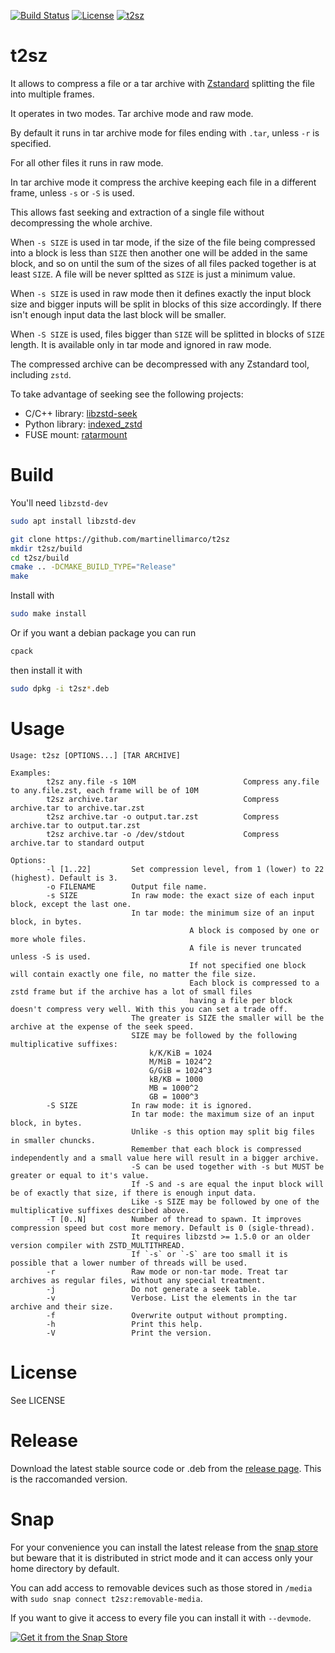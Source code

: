 [![Build Status](https://github.com/martinellimarco/t2sz/workflows/Test%20Build/badge.svg)](https://github.com/martinellimarco/t2sz/actions)
[![License](https://img.shields.io/badge/license-GPLv3-green.svg)](https://github.com/martinellimarco/t2sz/blob/main/LICENSE)
[![t2sz](https://snapcraft.io/t2sz/badge.svg)](https://snapcraft.io/t2sz)

# t2sz
It allows to compress a file or a tar archive with [Zstandard](https://github.com/facebook/zstd) splitting the file into multiple frames.

It operates in two modes. Tar archive mode and raw mode.

By default it runs in tar archive mode for files ending with `.tar`, unless `-r` is specified.

For all other files it runs in raw mode.

In tar archive mode it compress the archive keeping each file in a different frame, unless `-s` or `-S` is used.

This allows fast seeking and extraction of a single file without decompressing the whole archive.

When `-s SIZE` is used in tar mode, if the size of the file being compressed into a block is less than `SIZE` then another one will be added in the same block, and so on until the sum of the sizes of all files packed together is at least `SIZE`. A file will be never spltted as `SIZE` is just a minimum value.

When `-s SIZE` is used in raw mode then it defines exactly the input block size and bigger inputs will be split in blocks of this size accordingly. If there isn't enough input data the last block will be smaller.

When `-S SIZE` is used, files bigger than `SIZE` will be splitted in blocks of `SIZE` length. It is available only in tar mode and ignored in raw mode.

The compressed archive can be decompressed with any Zstandard tool, including `zstd`.

To take advantage of seeking see the following projects:
- C/C++ library:  [libzstd-seek](https://github.com/martinellimarco/libzstd-seek)
- Python library: [indexed_zstd](https://github.com/martinellimarco/indexed_zstd)
- FUSE mount:     [ratarmount](https://github.com/mxmlnkn/ratarmount)


# Build

You'll need `libzstd-dev`

```bash
sudo apt install libzstd-dev
```

```bash
git clone https://github.com/martinellimarco/t2sz
mkdir t2sz/build
cd t2sz/build
cmake .. -DCMAKE_BUILD_TYPE="Release"
make
```

Install with

```bash
sudo make install
```

Or if you want a debian package you can run

```bash
cpack
```

then install it with

```bash
sudo dpkg -i t2sz*.deb
```

# Usage

```commandline
Usage: t2sz [OPTIONS...] [TAR ARCHIVE]

Examples:
        t2sz any.file -s 10M                        Compress any.file to any.file.zst, each frame will be of 10M
        t2sz archive.tar                            Compress archive.tar to archive.tar.zst
        t2sz archive.tar -o output.tar.zst          Compress archive.tar to output.tar.zst
        t2sz archive.tar -o /dev/stdout             Compress archive.tar to standard output

Options:
        -l [1..22]         Set compression level, from 1 (lower) to 22 (highest). Default is 3.
        -o FILENAME        Output file name.
        -s SIZE            In raw mode: the exact size of each input block, except the last one.
                           In tar mode: the minimum size of an input block, in bytes.
                                        A block is composed by one or more whole files.
                                        A file is never truncated unless -S is used.
                                        If not specified one block will contain exactly one file, no matter the file size.
                                        Each block is compressed to a zstd frame but if the archive has a lot of small files
                                        having a file per block doesn't compress very well. With this you can set a trade off.
                           The greater is SIZE the smaller will be the archive at the expense of the seek speed.
                           SIZE may be followed by the following multiplicative suffixes:
                               k/K/KiB = 1024
                               M/MiB = 1024^2
                               G/GiB = 1024^3
                               kB/KB = 1000
                               MB = 1000^2
                               GB = 1000^3
        -S SIZE            In raw mode: it is ignored.
                           In tar mode: the maximum size of an input block, in bytes.
                           Unlike -s this option may split big files in smaller chuncks.
                           Remember that each block is compressed independently and a small value here will result in a bigger archive.
                           -S can be used together with -s but MUST be greater or equal to it's value.
                           If -S and -s are equal the input block will be of exactly that size, if there is enough input data.
                           Like -s SIZE may be followed by one of the multiplicative suffixes described above.
        -T [0..N]          Number of thread to spawn. It improves compression speed but cost more memory. Default is 0 (sigle-thread).
                           It requires libzstd >= 1.5.0 or an older version compiler with ZSTD_MULTITHREAD.
                           If `-s` or `-S` are too small it is possible that a lower number of threads will be used.
        -r                 Raw mode or non-tar mode. Treat tar archives as regular files, without any special treatment.
        -j                 Do not generate a seek table.
        -v                 Verbose. List the elements in the tar archive and their size.
        -f                 Overwrite output without prompting.
        -h                 Print this help.
        -V                 Print the version.

```

# License

See LICENSE

# Release

Download the latest stable source code or .deb from the [release page](https://github.com/martinellimarco/t2sz/releases/latest). This is the raccomanded version.

# Snap

For your convenience you can install the latest release from the [snap store](https://snapcraft.io/t2sz) but beware that it is distributed in strict mode and it can access only your home directory by default.

You can add access to removable devices such as those stored in `/media` with `sudo snap connect t2sz:removable-media`.

If you want to give it access to every file you can install it with `--devmode`.

[![Get it from the Snap Store](https://snapcraft.io/static/images/badges/en/snap-store-black.svg)](https://snapcraft.io/t2sz)
